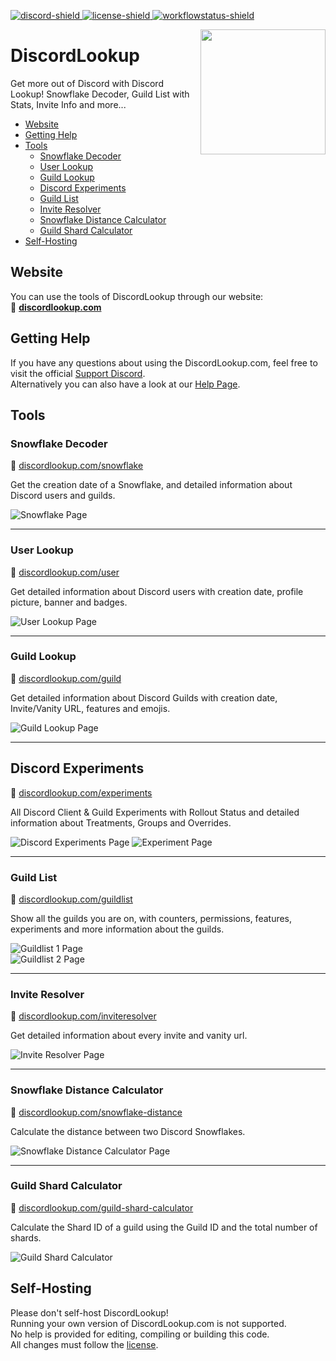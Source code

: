 [bot-invite]: https://discordlookup.com/invite?utm_source=github&utm_medium=readme&utm_campaign=discordlookup
[discord-invite]: https://discordlookup.com/discord
[license]: https://github.com/fbrettnich/DiscordLookup/blob/main/LICENSE
[discord-shield]: https://discord.com/api/guilds/980791496833908778/widget.png
[license-shield]: https://img.shields.io/github/license/fbrettnich/DiscordLookup?label=License
[workflowstatus-shield]: https://img.shields.io/github/workflow/status/fbrettnich/DiscordLookup/Publish%20Docker%20Container?label=Build

[ ![discord-shield][] ][discord-invite]
[ ![license-shield][] ][license]
[ ![workflowstatus-shield][] ](https://github.com/easypoll-bot/easypoll-v3/actions/workflows/java-ci-maven.yml)

<img align="right" src="https://raw.githubusercontent.com/fbrettnich/DiscordLookup/main/.github/images/discordlookup-logo.png" height="200" width="200">

# DiscordLookup
Get more out of Discord with Discord Lookup! Snowflake Decoder, Guild List with Stats, Invite Info and more...

- [Website](#website)
- [Getting Help](#getting-help)
- [Tools](#tools)
    - [Snowflake Decoder](#snowflake-decoder)
    - [User Lookup](#user-lookup)
    - [Guild Lookup](#guild-lookup)
    - [Discord Experiments](#discord-experiments)
    - [Guild List](#guild-list)
    - [Invite Resolver](#invite-resolver)
    - [Snowflake Distance Calculator](#snowflake-distance-calculator)
    - [Guild Shard Calculator](#guild-shard-calculator)
- [Self-Hosting](#self-hosting)

## Website
You can use the tools of DiscordLookup through our website:  
&#128279; **[discordlookup.com](https://discordlookup.com/)**

## Getting Help
If you have any questions about using the DiscordLookup.com, feel free to visit the official [Support Discord](https://discordlookup.com/discord).   
Alternatively you can also have a look at our [Help Page](https://discordlookup.com/help).

## Tools

### Snowflake Decoder
&#128279; [discordlookup.com/snowflake](https://discordlookup.com/snowflake)

Get the creation date of a Snowflake, and detailed information about Discord users and guilds.

![Snowflake Page](https://raw.githubusercontent.com/fbrettnich/DiscordLookup/main/.github/images/page-snowflake.png)

---

### User Lookup
&#128279; [discordlookup.com/user](https://discordlookup.com/user)

Get detailed information about Discord users with creation date, profile picture, banner and badges.

![User Lookup Page](https://raw.githubusercontent.com/fbrettnich/DiscordLookup/main/.github/images/page-userlookup.png)

---

### Guild Lookup
&#128279; [discordlookup.com/guild](https://discordlookup.com/guild)

Get detailed information about Discord Guilds with creation date, Invite/Vanity URL, features and emojis.

![Guild Lookup Page](https://raw.githubusercontent.com/fbrettnich/DiscordLookup/main/.github/images/page-guildlookup.png)

---

## Discord Experiments
&#128279; [discordlookup.com/experiments](https://discordlookup.com/experiments)

All Discord Client & Guild Experiments with Rollout Status and detailed information about Treatments, Groups and Overrides.

![Discord Experiments Page](https://raw.githubusercontent.com/fbrettnich/DiscordLookup/main/.github/images/page-experiments.png)
![Experiment Page](https://raw.githubusercontent.com/fbrettnich/DiscordLookup/main/.github/images/page-experiment.png)

---

### Guild List
&#128279; [discordlookup.com/guildlist](https://discordlookup.com/guildlist)

Show all the guilds you are on, with counters, permissions, features, experiments and more information about the guilds.

![Guildlist 1 Page](https://raw.githubusercontent.com/fbrettnich/DiscordLookup/main/.github/images/page-guildlist-1.png)  
![Guildlist 2 Page](https://raw.githubusercontent.com/fbrettnich/DiscordLookup/main/.github/images/page-guildlist-2.png)

---

### Invite Resolver
&#128279; [discordlookup.com/inviteresolver](https://discordlookup.com/inviteresolver)

Get detailed information about every invite and vanity url.

![Invite Resolver Page](https://raw.githubusercontent.com/fbrettnich/DiscordLookup/main/.github/images/page-inviteresolver.png)

---

### Snowflake Distance Calculator
&#128279; [discordlookup.com/snowflake-distance](https://discordlookup.com/snowflake-distance)

Calculate the distance between two Discord Snowflakes.

![Snowflake Distance Calculator Page](https://raw.githubusercontent.com/fbrettnich/DiscordLookup/main/.github/images/page-snowflake-distance-calculator.png)

---

### Guild Shard Calculator
&#128279; [discordlookup.com/guild-shard-calculator](https://discordlookup.com/guild-shard-calculator)

Calculate the Shard ID of a guild using the Guild ID and the total number of shards.

![Guild Shard Calculator](https://raw.githubusercontent.com/fbrettnich/DiscordLookup/main/.github/images/page-guild-shard-calculator.png)


## Self-Hosting
Please don't self-host DiscordLookup!  
Running your own version of DiscordLookup.com is not supported.  
No help is provided for editing, compiling or building this code.  
All changes must follow the [license](https://github.com/fbrettnich/DiscordLookup/blob/main/LICENSE).
